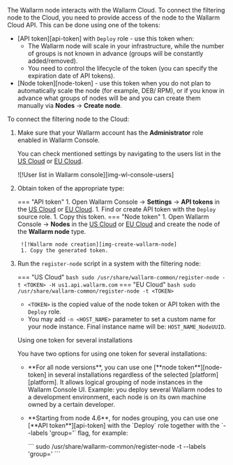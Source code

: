 The Wallarm node interacts with the Wallarm Cloud. To connect the filtering node to the Cloud, you need to provide access of the node to the Wallarm Cloud API. This can be done using one of the tokens:

* [API token][api-token] with `Deploy` role  - use this token when:
    * The Wallarm node will scale in your infrastructure, while the number of groups is not known in advance (groups will be constantly added/removed).
    * You need to control the lifecycle of the token (you can specify the expiration date of API tokens).
* [Node token][node-token] - use this token when you do not plan to automatically scale the node (for example, DEB/ RPM), or if you know in advance what groups of nodes will be and you can create them manually via **Nodes** → **Create node**.

To connect the filtering node to the Cloud:

1. Make sure that your Wallarm account has the **Administrator** role enabled in Wallarm Console.
     
    You can check mentioned settings by navigating to the users list in the [US Cloud](https://us1.my.wallarm.com/settings/users) or [EU Cloud](https://my.wallarm.com/settings/users).

    ![!User list in Wallarm console][img-wl-console-users]
1. Obtain token of the appropriate type:

    === "API token"
        1. Open Wallarm Console → **Settings** → **API tokens** in the [US Cloud](https://us1.my.wallarm.com/nodes) or [EU Cloud](https://my.wallarm.com/nodes).
        1. Find or create API token with the `Deploy` source role.
        1. Copy this token.
    === "Node token"
        1. Open Wallarm Console → **Nodes** in the [US Cloud](https://us1.my.wallarm.com/nodes) or [EU Cloud](https://my.wallarm.com/nodes) and create the node of the **Wallarm node** type.

        ![!Wallarm node creation][img-create-wallarm-node]
        1. Copy the generated token.

1. Run the `register-node` script in a system with the filtering node:
    
    === "US Cloud"
        ``` bash
        sudo /usr/share/wallarm-common/register-node -t <TOKEN> -H us1.api.wallarm.com
        ```
    === "EU Cloud"
        ``` bash
        sudo /usr/share/wallarm-common/register-node -t <TOKEN>
        ```
    
    * `<TOKEN>` is the copied value of the node token or API token with the `Deploy` role.
    * You may add `-n <HOST_NAME>` parameter to set a custom name for your node instance. Final instance name will be: `HOST_NAME_NodeUUID`.

    <div class="admonition info"> <p class="admonition-title">Using one token for several installations</p> <p>You have two options for using one token for several installations:</p> <ul><li>**For all node versions**, you can use one [**node token**][node-token] in several installations regardless of the selected [platform][platform]. It allows logical grouping of node instances in the Wallarm Console UI. Example: you deploy several Wallarm nodes to a development environment, each node is on its own machine owned by a certain developer.</li><li><p>**Starting from node 4.6**, for nodes grouping, you can use one [**API token**][api-token] with the `Deploy` role together with the `--labels 'group=<GROUP>'` flag, for example:</p>
    ```
    sudo /usr/share/wallarm-common/register-node -t <API TOKEN WITH DEPLOY ROLE> --labels 'group=<GROUP>'
    ```
    </p></li></div>